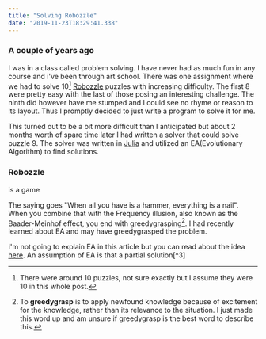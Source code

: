 ```yaml
---
title: "Solving Robozzle"
date: "2019-11-23T18:29:41.338" 
---
```


### A couple of years ago
I was in a class called problem solving. I have never had as much fun in any course and i've been through art school.
There was one assignment where we had to solve 10[^1] [Robozzle](https://robozzle.com) puzzles with increasing difficulty.
The first 8 were pretty easy with the last of those posing an interesting challenge. The ninth did however have me stumped and I could see no rhyme or reason to its layout. Thus I promptly decided to just write a program to solve it for me.

This turned out to be a bit more difficult than I anticipated but about 2 months worth of spare time later I had written a solver that could solve puzzle 9. The solver was written in [Julia](https://julialang.org) and utilized an EA(Evolutionary Algorithm) to find solutions.

### Robozzle
is a game 

The saying goes "When all you have is a hammer, everything is a nail". When you combine that with the Frequency illusion, also known as the Baader-Meinhof effect, you end with greedygrasping[^2]. I had recently learned about EA and may have greedygrasped the problem. 

I'm not going to explain EA in this article but you can read about the idea [here](https://en.wikipedia.org/wiki/Evolutionary_algorithm). An assumption of EA is that a partial solution[^3] 

[^1]: There were around 10 puzzles, not sure exactly but I assume they were 10 in this whole post.

[^2]: To **greedygrasp** is to apply newfound knowledge because of excitement for the knowledge, rather than its relevance to the situation. I just made this word up and am unsure if greedygrasp is the best word to describe this.
